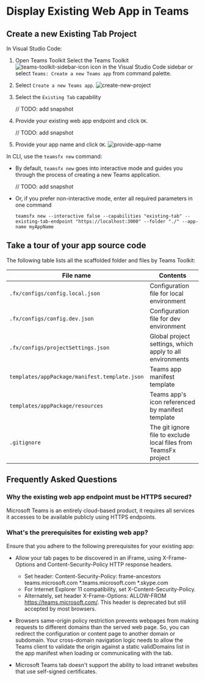 # Display Existing Web App in Teams

## Create a new Existing Tab Project
In Visual Studio Code:

1. Open Teams Toolkit Select the Teams Toolkit ![teams-toolkit-sidebar-icon](https://user-images.githubusercontent.com/10163840/160794831-e0a370ce-888f-4176-bb26-f16a64b72118.png) icon in the Visual Studio Code sidebar or select `Teams: Create a new Teams app` from command palette.

1. Select `Create a new Teams app`.
    ![create-new-project](https://user-images.githubusercontent.com/10163840/160793793-630fe4dd-ff92-4d43-8bf4-47c12a10e0b5.png)

1. Select the `Existing Tab` capability
   
   // TODO: add snapshot

1. Provide your existing web app endpoint and click `OK`.

   // TODO: add snapshot

1. Provide your app name and click `OK`.
    ![provide-app-name](https://user-images.githubusercontent.com/10163840/160793811-014c9b88-4fc8-4785-bb51-a861f7433c91.png)

In CLI, use the `teamsfx new` command: 

- By default, `teamsfx new` goes into interactive mode and guides you through the process of creating a new Teams application.
  
  // TODO: add snapshot
  
- Or, if you prefer non-interactive mode, enter all required parameters in one command
    ```
    teamsfx new --interactive false --capabilities "existing-tab" --existing-tab-endpoint "https://localhost:3000" --folder "./" --app-name myAppName
    ```
## Take a tour of your app source code

The following table lists all the scaffolded folder and files by Teams Toolkit:

| File name | Contents |
|- | -|
|`.fx/configs/config.local.json`| Configuration file for local environment |
|`.fx/configs/config.dev.json`| Configuration file for dev environment |
|`.fx/configs/projectSettings.json`| Global project settings, which apply to all environments |
|`templates/appPackage/manifest.template.json`|Teams app manifest template|
|`templates/appPackage/resources`|Teams app's icon referenced by manifest template|
|`.gitignore` | The git ignore file to exclude local files from TeamsFx project |

## Frequently Asked Questions

### Why the existing web app endpoint must be HTTPS secured?

Microsoft Teams is an entirely cloud-based product, it requires all services it accesses to be available publicly using HTTPS endpoints.

### What's the prerequisites for existing web app?

Ensure that you adhere to the following prerequisites for your existing app:
* Allow your tab pages to be discovered in an iFrame, using X-Frame-Options and Content-Security-Policy HTTP response headers.
  * Set header: Content-Security-Policy: frame-ancestors teams.microsoft.com *.teams.microsoft.com *.skype.com
  * For Internet Explorer 11 compatibility, set X-Content-Security-Policy.
  * Alternately, set header X-Frame-Options: ALLOW-FROM https://teams.microsoft.com/. This header is deprecated but still accepted by most browsers.

* Browsers same-origin policy restriction prevents webpages from making requests to different domains than the served web page. So, you can redirect the configuration or content page to another domain or subdomain. Your cross-domain navigation logic needs to allow the Teams client to validate the origin against a static validDomains list in the app manifest when loading or communicating with the tab.
* Microsoft Teams tab doesn't support the ability to load intranet websites that use self-signed certificates.
